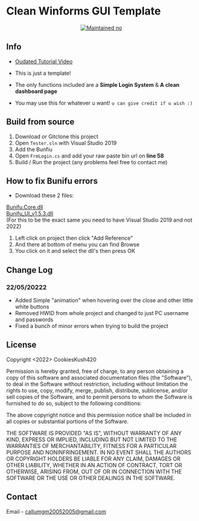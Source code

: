 # Clean Winforms GUI Template

<p align="center">
  <a href="https://github.com/falc0n2222/Cookies-Clean-GUI-Base/graphs/commit-activity">
    <img src="https://img.shields.io/badge/maintained-no-critical?style=flat-square" alt="Maintained no" />
  </a>
</p>

## Info
- [Oudated Tutorial Video](https://youtu.be/eqea8E5X-AU)

- This is just a template!
- The only functions included are a **Simple Login System** & **A clean dashboard page**
- You may use this for whatever u want! `u can give credit if u wish :)`

## Build from source
1. Download or Gitclone this project
2. Open `Tester.sln` with Visual Studio 2019
3. Add the Bunfiu
3. Open `FrmLogin.cs` and add your raw paste bin url on **line 58**
4. Build / Run the project (any problems feel free to contact me)

## How to fix Bunifu errors
- Download these 2 files:

[Bunifu.Core.dll](https://cdn.discordapp.com/attachments/946881469844946984/958073286061867018/Bunifu.Core.dll)
<br>
[Bunifu_UI_v1.5.3.dll](https://cdn.discordapp.com/attachments/946881469844946984/958073286548394095/Bunifu_UI_v1.5.3.dll)
<br>
(For this to be the exact same you need to have Visual Studio 2019 and not 2022)
<br>
1. Left click on project then click "Add Reference"
2. And there at bottom of menu you can find Browse
3. You click on it and select the dll's then press OK


## Change Log
### 22/05/20222
- Added Simple "animation" when hovering over the close and other little white buttons
- Removed HWID from whole project and changed to just PC username and passwords
- Fixed a bunch of minor errors when trying to build the project

## License
Copyright <2022> CookiesKush420

Permission is hereby granted, free of charge, to any person obtaining a copy of this software and associated documentation files (the "Software"), to deal in the Software without restriction, including without limitation the rights to use, copy, modify, merge, publish, distribute, sublicense, and/or sell copies of the Software, and to permit persons to whom the Software is furnished to do so, subject to the following conditions:

The above copyright notice and this permission notice shall be included in all copies or substantial portions of the Software.

THE SOFTWARE IS PROVIDED "AS IS", WITHOUT WARRANTY OF ANY KIND, EXPRESS OR IMPLIED, INCLUDING BUT NOT LIMITED TO THE WARRANTIES OF MERCHANTABILITY, FITNESS FOR A PARTICULAR PURPOSE AND NONINFRINGEMENT. IN NO EVENT SHALL THE AUTHORS OR COPYRIGHT HOLDERS BE LIABLE FOR ANY CLAIM, DAMAGES OR OTHER LIABILITY, WHETHER IN AN ACTION OF CONTRACT, TORT OR OTHERWISE, ARISING FROM, OUT OF OR IN CONNECTION WITH THE SOFTWARE OR THE USE OR OTHER DEALINGS IN THE SOFTWARE.

## Contact
Email - callumgm20052005@gmail.com
